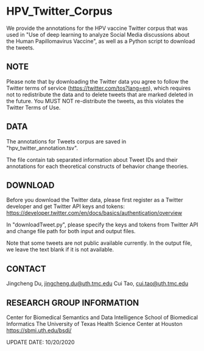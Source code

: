 # HPV_Twitter_Corpus
We provide the annotations for the HPV vaccine Twitter corpus that was used in "Use of deep learning to analyze Social Media discussions about the Human Papillomavirus Vaccine", as well as a Python script to download the tweets.

## NOTE

Please note that by downloading the Twitter data you agree to follow the Twitter terms of service (https://twitter.com/tos?lang=en), which requires not to redistribute the data and to delete tweets that are marked deleted in the future.
You MUST NOT re-distribute the tweets, as this violates the Twitter Terms of Use.

## DATA
The annotations for Tweets corpus are saved in "hpv_twitter_annotation.tsv".

The file contain tab separated information about Tweet IDs and their annotations for each theoretical constructs of behavior change theories.

## DOWNLOAD

Before you download the Twitter data, please first register as a Twitter developer and get Twitter API keys and tokens: https://developer.twitter.com/en/docs/basics/authentication/overview 

In "downloadTweet.py", please specify the keys and tokens from Twitter API and change file path for both input and output files.

Note that some tweets are not public available currently. In the output file, we leave the text blank if it is not available.

## CONTACT

Jingcheng Du, jingcheng.du@uth.tmc.edu
Cui Tao, cui.tao@uth.tmc.edu

## RESEARCH GROUP INFORMATION

Center for Biomedical Semantics and Data Intelligence
School of Biomedical Informatics
The University of Texas Health Science Center at Houston
https://sbmi.uth.edu/bsdi/

UPDATE DATE:
10/20/2020

